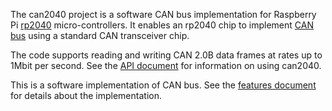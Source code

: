 The can2040 project is a software CAN bus implementation for Raspberry
Pi [rp2040](https://www.raspberrypi.com/products/rp2040/)
micro-controllers.  It enables an rp2040 chip to implement
[CAN bus](https://en.wikipedia.org/wiki/CAN_bus) using a standard CAN
transceiver chip.

The code supports reading and writing CAN 2.0B data frames at rates up
to 1Mbit per second.  See the [API document](docs/API.md) for
information on using can2040.

This is a software implementation of CAN bus.  See the [features
document](docs/Features.md) for details about the implementation.
